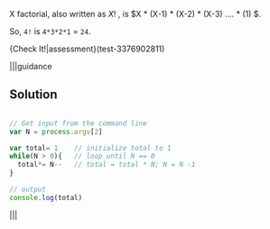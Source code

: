 X factorial, also written as $X!$ , is $X * (X-1) * (X-2) * (X-3) .... * (1) $.

So, `4!` is `4*3*2*1` = `24`.

{Check It!|assessment}(test-3376902811)

|||guidance
## Solution

```javascript

// Get input from the command line
var N = process.argv[2]

var total= 1    // initialize total to 1
while(N > 0){   // loop until N == 0
  total*= N--   // total = total * N; N = N -1
}

// output
console.log(total)
```

|||

